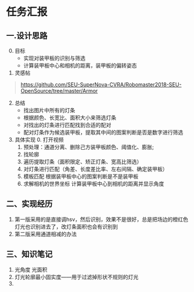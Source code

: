 # **任务汇报**
## **一.设计思路**
0. 目标
   + 实现对装甲板的识别与筛选
   + 计算装甲板中心和相机的距离，装甲板的偏转姿态
1.  灵感帖
   > https://github.com/SEU-SuperNova-CVRA/Robomaster2018-SEU-OpenSource/tree/master/Armor
2. 总结
   + 找出图片中所有的灯条
   + 根据颜色、长宽比、面积大小来筛选灯条
   + 对找出的灯条进行匹配找到合适的配对
   + 配对灯条作为候选装甲板，提取其中间的图案判断是否是数字进行筛选
3. 具体实现
    0. 打开视频
    1. 预处理：通道分离、删除己方装甲板颜色、阈值化、膨胀;
    2. 找轮廓
    3. 遍历提取灯条（面积限定、矫正灯条、宽高比筛选）
    4. 对灯条进行匹配（角差、长度差比率、左右间隔、确定装甲板）
    5. 模板匹配 根据装甲板中心的图案判断是不是装甲板
    6. 求解相机的世界坐标 计算装甲板中心到相机的距离并显示角度




## **二、实现经历**
1. 第一版采用的是直接调hsv，然后识别，效果不是很好，总是把场边的橙红色灯光也识别进去了，改灯条面积也会有识别到
2. 第二版采用通道相减的办法


## **三、知识笔记**
1. 光角度 光面积
2. 灯光轮廓最小固实度——用于过滤掉形状不规则的灯光
3. 